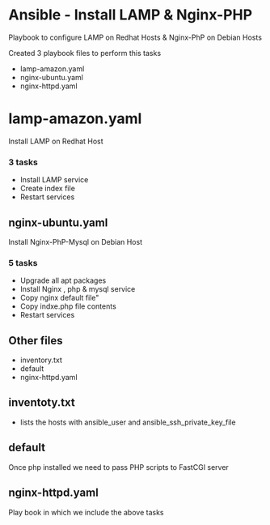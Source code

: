 # Ansible - Install LAMP & Nginx-PHP 

Playbook to configure LAMP on Redhat Hosts & Nginx-PhP on Debian Hosts

Created 3 playbook files to perform this tasks

  - lamp-amazon.yaml 
  - nginx-ubuntu.yaml
  - nginx-httpd.yaml

# lamp-amazon.yaml
Install LAMP on Redhat Host
### 3 tasks
  -  Install LAMP service
  - Create index file
  - Restart services

## nginx-ubuntu.yaml
Install Nginx-PhP-Mysql on Debian Host

### 5 tasks
  - Upgrade all apt packages
  - Install Nginx , php & mysql service
  - Copy nginx default file"
  - Copy indxe.php  file contents
  - Restart services
 
## Other files
 - inventory.txt
 - default
 - nginx-httpd.yaml
 
## inventoty.txt

 - lists the hosts with ansible_user and ansible_ssh_private_key_file
 
## default

Once php installed we need to  pass PHP scripts to FastCGI server 

## nginx-httpd.yaml

Play book in which we include the above tasks 

